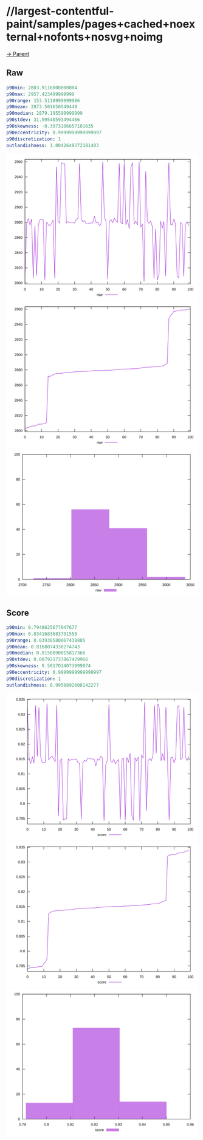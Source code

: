 
# //largest-contentful-paint/samples/pages+cached+noexternal+nofonts+nosvg+noimg

[→ Parent](../..)


## Raw


```yaml
p90min: 2803.9116000000004
p90max: 2957.423499999999
p90range: 153.5118999999986
p90mean: 2873.501650549449
p90median: 2879.195599999999
p90stdev: 31.99540593494466
p90skewness: -0.3973106657101635
p90eccentricity: 0.9999999999999997
p90discretization: 1
outlandishness: 1.0042649372181403

```

![PLOT: raw-values](./raw/values.svg)![PLOT: raw-sorted](./raw/sorted.svg)![PLOT: raw-histogram](./raw/histogram.svg)
## Score


```yaml
p90min: 0.7948625677047677
p90max: 0.8341683683791558
p90range: 0.03930580067438805
p90mean: 0.8168074330274743
p90median: 0.8150090015817366
p90stdev: 0.007921737067429966
p90skewness: 0.5017014073999874
p90eccentricity: 0.9999999999999997
p90discretization: 1
outlandishness: 0.9950892608142277

```

![PLOT: score-values](./score/values.svg)![PLOT: score-sorted](./score/sorted.svg)![PLOT: score-histogram](./score/histogram.svg)